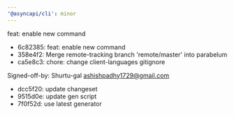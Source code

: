 ```yaml
---
'@asyncapi/cli': minor
---
```


feat: enable new  command

- 6c82385: feat: enable new  command
- 358e4f2: Merge remote-tracking branch 'remote/master' into parabelum
- ca5e8c3: chore: change client-languages gitignore

Signed-off-by: Shurtu-gal <ashishpadhy1729@gmail.com>
- dcc5f20: update changeset
- 9515d0e: update gen script
- 7f0f52d: use latest generator


